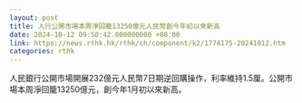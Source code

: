 ```yaml
---
layout: post
title: 人行公開市場本周淨回籠13250億元人民幣創今年初以來新高
date: 2024-10-12 09:50:42.000000000 +08:00
link: https://news.rthk.hk/rthk/ch/component/k2/1774175-20241012.htm
categories: rthk
---
```


人民銀行公開市場開展232億元人民幣7日期逆回購操作，利率維持1.5厘。公開市場本周淨回籠13250億元，創今年1月初以來新高。
